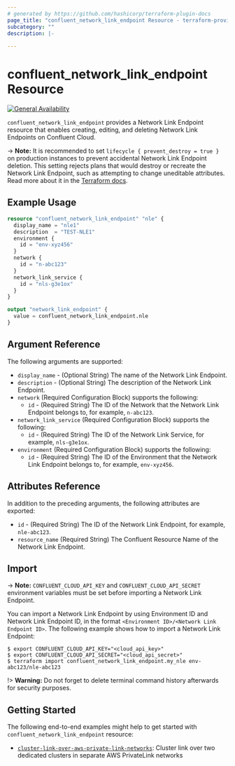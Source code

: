 ```yaml
---
# generated by https://github.com/hashicorp/terraform-plugin-docs
page_title: "confluent_network_link_endpoint Resource - terraform-provider-confluent"
subcategory: ""
description: |-
  
---
```


# confluent_network_link_endpoint Resource

[![General Availability](https://img.shields.io/badge/Lifecycle%20Stage-General%20Availability-%2345c6e8)](https://docs.confluent.io/cloud/current/api.html#section/Versioning/API-Lifecycle-Policy)

`confluent_network_link_endpoint` provides a Network Link Endpoint resource that enables creating, editing, and deleting Network Link Endpoints on Confluent Cloud.

-> **Note:** It is recommended to set `lifecycle { prevent_destroy = true }` on production instances to prevent accidental Network Link Endpoint deletion. This setting rejects plans that would destroy or recreate the Network Link Endpoint, such as attempting to change uneditable attributes. Read more about it in the [Terraform docs](https://www.terraform.io/language/meta-arguments/lifecycle#prevent_destroy).

## Example Usage

```terraform
resource "confluent_network_link_endpoint" "nle" {
  display_name = "nle1"
  description  = "TEST-NLE1"
  environment {
    id = "env-xyz456"
  }
  network {
    id = "n-abc123"
  }
  network_link_service {
    id = "nls-g3e1ox"
  }
}

output "network_link_endpoint" {
  value = confluent_network_link_endpoint.nle
}
```

<!-- schema generated by tfplugindocs -->
## Argument Reference

The following arguments are supported:

- `display_name` - (Optional String) The name of the Network Link Endpoint.
- `description` - (Optional String) The description of the Network Link Endpoint.
- `network` (Required Configuration Block) supports the following:
  - `id` - (Required String) The ID of the Network that the Network Link Endpoint belongs to, for example, `n-abc123`.
- `network_link_service` (Required Configuration Block) supports the following:
  - `id` - (Required String) The ID of the Network Link Service, for example, `nls-g3e1ox`.
- `environment` (Required Configuration Block) supports the following:
  - `id` - (Required String) The ID of the Environment that the Network Link Endpoint belongs to, for example, `env-xyz456`.

## Attributes Reference

In addition to the preceding arguments, the following attributes are exported:

- `id` - (Required String) The ID of the Network Link Endpoint, for example, `nle-abc123`.
- `resource_name` (Required String) The Confluent Resource Name of the Network Link Endpoint.

## Import

-> **Note:** `CONFLUENT_CLOUD_API_KEY` and `CONFLUENT_CLOUD_API_SECRET` environment variables must be set before importing a Network Link Endpoint.

You can import a Network Link Endpoint by using Environment ID and Network Link Endpoint ID, in the format `<Environment ID>/<Network Link Endpoint ID>`. The following example shows how to import a Network Link Endpoint:

```shell
$ export CONFLUENT_CLOUD_API_KEY="<cloud_api_key>"
$ export CONFLUENT_CLOUD_API_SECRET="<cloud_api_secret>"
$ terraform import confluent_network_link_endpoint.my_nle env-abc123/nle-abc123
```

!> **Warning:** Do not forget to delete terminal command history afterwards for security purposes.

## Getting Started
The following end-to-end examples might help to get started with `confluent_network_link_endpoint` resource:
* [`cluster-link-over-aws-private-link-networks`](https://github.com/confluentinc/terraform-provider-confluent/tree/master/examples/configurations/cluster-link-over-aws-private-link-networks): Cluster link over two dedicated clusters in separate AWS PrivateLink networks
